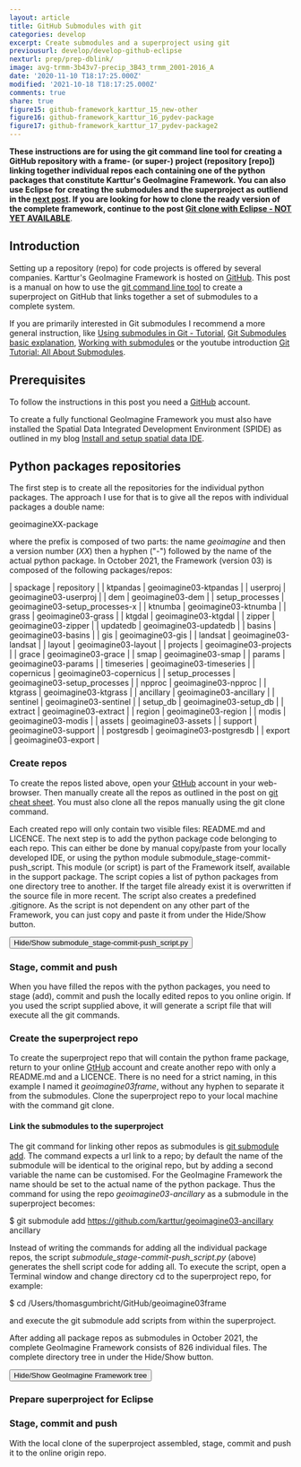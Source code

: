 ```yaml
---
layout: article
title: GitHub Submodules with git
categories: develop
excerpt: Create submodules and a superproject using git
previousurl: develop/develop-github-eclipse
nexturl: prep/prep-dblink/
image: avg-trmm-3b43v7-precip_3B43_trmm_2001-2016_A
date: '2020-11-10 T18:17:25.000Z'
modified: '2021-10-18 T18:17:25.000Z'
comments: true
share: true
figure15: github-framework_karttur_15_new-other
figure16: github-framework_karttur_16_pydev-package
figure17: github-framework_karttur_17_pydev-package2
---
```


**These instructions are for using the git command line tool for creating a GitHub repository with a frame- (or super-) project (repository [repo]) linking together individual repos each containing one of the python packages that constitute Karttur's GeoImagine Framework. You can also use <span class='app'>Eclipse</span> for creating the submodules and the superproject as outliend in the [next post](../develop-submodules-w-eclipse/). If you are looking for how to clone the ready version of the complete framework, continue to the post [Git clone with Eclipse - NOT YET AVAILABLE](../../prep/prepare-clone-eclipse/)**.

## Introduction

Setting up a repository (repo) for code projects is offered by several companies. Karttur's GeoImagine Framework is hosted on [GitHub](https://github.com). This post is a manual on how to use the [git command line tool](https://karttur.github.io/git-vcs/) to create a superproject on GitHub that links together a set of submodules to a complete system.

If you are primarily interested in Git submodules I recommend a more general instruction, like [Using submodules in Git - Tutorial](https://www.vogella.com/tutorials/GitSubmodules/article.html), [Git Submodules basic explanation](https://gist.github.com/gitaarik/8735255), [Working with submodules](https://github.blog/2016-02-01-working-with-submodules/) or the youtube introduction [Git Tutorial: All About Submodules](https://www.youtube.com/watch?v=8Z4Cmhji_FQ).

## Prerequisites

To follow the instructions in this post you need a [GitHub](https://github.com) account.

To create a fully functional GeoImagine Framework you must also have installed the Spatial Data Integrated Development Environment (SPIDE) as outlined in my blog [Install and setup spatial data IDE](https://karttur.github.io/setup-ide/).

## Python packages repositories

The first step is to create all the repositories for the individual python packages. The approach I use for that is to give all the repos with individual packages a double name:

geoimagineXX-package

where the prefix is composed of two parts: the name _geoimagine_ and then a version number (_XX_) then a hyphen ("-") followed by the name of the actual python package. In October 2021, the Framework (version 03) is composed of the following packages/repos:

| spackage | repository |
| ktpandas | geoimagine03-ktpandas |
| userproj | geoimagine03-userproj |
| dem | geoimagine03-dem |
| setup_processes | geoimagine03-setup_processes-x |
| ktnumba | geoimagine03-ktnumba |
| grass | geoimagine03-grass |
| ktgdal | geoimagine03-ktgdal |
| zipper | geoimagine03-zipper |
| updatedb | geoimagine03-updatedb |
| basins | geoimagine03-basins |
| gis | geoimagine03-gis |
| landsat | geoimagine03-landsat |
| layout | geoimagine03-layout |
| projects | geoimagine03-projects |
| grace | geoimagine03-grace |
| smap | geoimagine03-smap |
| params | geoimagine03-params |
| timeseries | geoimagine03-timeseries |
| copernicus | geoimagine03-copernicus |
| setup_processes | geoimagine03-setup_processes |
| npproc | geoimagine03-npproc |
| ktgrass | geoimagine03-ktgrass |
| ancillary | geoimagine03-ancillary |
| sentinel | geoimagine03-sentinel |
| setup_db | geoimagine03-setup_db |
| extract | geoimagine03-extract |
| region | geoimagine03-region |
| modis | geoimagine03-modis |
| assets | geoimagine03-assets |
| support | geoimagine03-support |
| postgresdb | geoimagine03-postgresdb |
| export | geoimagine03-export |

### Create repos

To create the repos listed above, open your [GtHub](https://github.com) account in your web-browser. Then manually create all the repos as outlined in the post on [git cheat sheet](https://karttur.github.io/git-vcs/git/blog-git-cheat-sheet/). You must also clone all the repos manually using the <span class='terminalapp'>git clone</span> command.

Each created repo will only contain two visible files: <span class='file'>README.md</span> and <span class='file'>LICENCE</span>. The next step is to add the python package code belonging to each repo. This can either be done by manual copy/paste from your locally developed IDE, or using the python module <span class='module'>submodule_stage-commit-push_script</span>. This module (or script) is part of the Framework itself, available in the <span class='package'>support</span> package. The script copies a list of python packages from one directory tree to another. If the target file already exist it is overwritten if the source file in more recent. The script also creates a predefined <span class='file'>.gitignore</span>. As the script is not dependent on any other part of the Framework, you can just copy and paste it from under the <span class='button'>Hide/Show</span> button.

<button id= "togglesrcipt" onclick="hiddencode('script')">Hide/Show submodule_stage-commit-push_script.py</button>

<div id="script" style="display:none">

{% capture text-capture %}
{% raw %}
```
'''
Created on 12 Feb 2021

@author: thomasgumbricht
'''

# Standard library imports

import os, shutil

import  time

import datetime

import csv

def CopyProject():
    ''' Copy project updates to local GitHub clone
    '''

    for item in submoduleL:

        submoduleGitHubDirName = '%s-%s' %(prefix,item)

        dstRootFP = os.path.join(gitHubFP,submoduleGitHubDirName)

        print ("copying updates for package", item)

        srcFP = os.path.join(srcProjectFP,item)

        for subdir, dirs, files in os.walk(srcFP, topdown=True):

            files = [f for f in files if not f.endswith('pyc')]

            for file in files:

                print ('file',file)

                srcFPN = os.path.join(subdir,file)

                if not os.path.isfile(srcFPN):

                    continue

                if file in ignoreL:

                    continue

                if file[0] == '.':

                    continue

                srcFPN = os.path.join(srcFP, subdir, file)

                print (srcFPN)

                print ('subdir',subdir)

                dstSubdir = os.path.split( subdir.replace(srcFP,'') )[1]

                print ('dstSubdir',dstSubdir)

                if len(dstSubdir) > 0:

                    dstFP =  os.path.join(dstRootFP,  dstSubdir)

                    if not os.path.isdir(dstFP):

                        print ('dstRootFP',dstRootFP)

                        print ('dstFP',dstFP)

                        os.makedirs(dstFP)

                else:

                    dstFP = dstRootFP

                dstFPN =  os.path.join(dstFP, file)

                print ('dstFPN',dstFPN)

                try:

                    srcTime = datetime.datetime.fromtimestamp( int(os.path.getmtime(srcFPN)) )

                    dstTime = datetime.datetime.fromtimestamp( int(os.path.getmtime(dstFPN)) )

                    if int( os.stat(srcFPN).st_mtime) <= int(os.stat(dstFPN).st_mtime):

                        continue

                except OSError:

                    pass

                    print ('error - target probably non-existing')

                print ('    copying', item, file, dstFPN)

                print ('')

                shutil.copy(srcFPN, dstFPN) #copying from source to destination

        # Create .gitignore if it does not exist, or overwrite is set to true       
        gitignoreFPN = os.path.join(dstRootFP,'.gitignore')

        if not os.path.isfile( gitignoreFPN ) or overwriteGitIgone:

            with open(gitignoreFPN, 'w', encoding='UTF8', newline='') as f:

                writer = csv.writer(f)

                # write multiple rows
                writer.writerows(gitignore)


def WriteScript():
    ''' Write script that loops over all the repos and stage, commit and push
    '''

    shF = open(scriptFPN, 'w')

    for item in submoduleL:

        submoduleGitHubDirName = '%s-%s' %(prefix,item)

        FP = os.path.join(gitHubFP,submoduleGitHubDirName)

        cdCmd = 'cd %s\n' %(FP)

        shF.write(cdCmd)

        shF.write('echo "${PWD}"\n')

        stageCmd = 'git add .\n'

        shF.write(stageCmd)

        commitCmd = 'git commit -m "%s"\n' %(commitMsg)

        shF.write(commitCmd)

        pushCmd = 'git push origin %s\n' %(branch)

        shF.write(pushCmd)

        shF.write('\n')

    shF.close()

    print ('Script file:', scriptFPN)

if __name__ == "__main__":

    copyProject = True

    overwriteGitIgone = True

    branch = 'main'

    commitMsg = 'updates oct 2021'

    ignoreL = ['__pycache__','.DS_Store','README.md']

    home = os.path.expanduser('~')

    scriptFPN = os.path.join(home, 'submodule_stage_commit_push.sh')

    srcProjectFP = '/Users/thomasgumbricht/eclipse-workspace/2020-03_geoimagine/karttur_v202003/geoimagine'

    gitHubFP = '/Users/thomasgumbricht/GitHub/'

    gitHubAccount = 'karttur'

    prefix = 'geoimagine03'

    gitignore = [['.DS_Store'],['__pycache__/']]

    submoduleL = ['ancillary','assets','basins','copernicus',
                  'dem','export','extract',
                  'gis','grace','grass','ktgdal',
                  'ktgrass','ktnumba',
                  'ktpandas','landsat','layout',
                  'modis','npproc',
                  'params','postgresdb','projects',
                  'region','sentinel',
                  'setup_db','setup_processes','smap','support',
                  'timeseries','updatedb','userproj',
                  'zipper']

    if copyProject:

        CopyProject()

    WriteScript()
```

{% endraw %}
{% endcapture %}
{% include widgets/toggle-code.html  toggle-text=text-capture  %}
</div>

### Stage, commit and push

When you have filled the repos with the python packages, you need to stage (add), commit and push the locally edited repos to you online origin. If you used the script supplied above, it will generate a script file that will execute all the <span class='terminalapp'>git</span> commands.

### Create the superproject repo

To create the superproject repo that will contain the python frame package, return to your online [GtHub](https://github.com) account and create another repo with only a <span class='file'>README.md</span> and a <span class='file'>LICENCE</span>. There is no need for a strict naming, in this example I named it _geoimagine03frame_, without any hyphen to separate it from the submodules. Clone the superproject repo to your local machine with the command <span class='terminalapp'>git clone</span>.

#### Link the submodules to the superproject

The <span class='terminalapp'>git</span> command for linking other repos as submodules is [<span class='terminalapp'>git submodule add</span>](https://git-scm.com/book/en/v2/Git-Tools-Submodules). The command expects a url link to a repo; by default the name of the submodule will be identical to the original repo, but by adding a second variable the name can be customised. For the GeoImagine Framework the name should be set to the actual name of the python package. Thus the command for using the repo _geoimagine03-ancillary_ as a submodule in the superproject becomes:

<span class='terminal'>$ git submodule add https://github.com/karttur/geoimagine03-ancillary ancillary</span>

Instead of writing the commands for adding all the individual package repos, the script _submodule_stage-commit-push_script.py_ (above) generates the shell script code for adding all. To execute the script, open a <span class='app'>Terminal</span> window and change directory <span class='terminal'>cd</span> to the superproject repo, for example:

<span class='terminal'>$ cd /Users/thomasgumbricht/GitHub/geoimagine03frame</span>

and execute the <span class='terminalapp'> git submodule add</span> scripts from within the superproject.

After adding all package repos as submodules in October 2021, the complete GeoImagine Framework consists of 826 individual files. The complete directory tree in under the <span class='button'>Hide/Show</span> button.

<button id= "togglesrcipt" onclick="hiddencode('script')">Hide/Show GeoImagine Framework tree</button>

<div id="script" style="display:none">

{% capture text-capture %}
{% raw %}
```
├── LICENSE
├── README.md
├── addsubmodules.sh
├── ancillary
│   ├── LICENSE
│   ├── README.md
│   ├── __init__.py
│   ├── ancillary.py
│   ├── ancillary_import.py
│   ├── bboxtiledrawdata.py
│   ├── download.py
│   ├── mosaic.py
│   ├── searchjson.py
│   ├── unziprawdata.py
│   └── version.py
├── assets
│   ├── LICENSE
│   ├── README.md
│   ├── __init__.py
│   ├── ease2gridproj.py
│   ├── ease2helper.py
│   ├── easegrid_templates.py
│   ├── gdal_reproject.py
│   ├── hdf_2_geotiff.py
│   ├── hdf_2_geotiffok.py
│   ├── httpsdataaccess.py
│   ├── pyproj_reproject.py
│   └── version.py
├── basins
│   ├── LICENSE
│   ├── README.md
│   ├── __init__.py
│   ├── basins.py
│   └── version.py
├── copernicus
│   ├── LICENSE
│   ├── README.md
│   ├── __init__.py
│   ├── copernicus.py
│   ├── era_climadata_cdsapi.py
│   └── version.py
├── dem
│   ├── LICENSE
│   ├── README.md
│   ├── __init__.py
│   ├── dem.py
│   └── version.py
├── export
│   ├── LICENSE
│   ├── README.md
│   ├── __init__.py
│   ├── export.py
│   └── version.py
├── extract
│   ├── LICENSE
│   ├── README.md
│   ├── __init__.py
│   ├── extract.py
│   └── version.py
├── gis
│   ├── LICENSE
│   ├── README.md
│   ├── __init__.py
│   ├── kt_gis.py
│   └── version.py
├── grace
│   ├── LICENSE
│   ├── README.md
│   ├── __init__.py
│   ├── grace.py
│   └── version.py
├── grass
│   ├── LICENSE
│   ├── README.md
│   ├── __init__.py
│   ├── exceptions
│   │   └── __init__.py
│   ├── gis
│   │   ├── __init__.py
│   │   └── region.py
│   ├── grid
│   │   ├── __init__.py
│   │   ├── grid.py
│   │   ├── patch.py
│   │   └── split.py
│   ├── gunittest
│   │   ├── __init__.py
│   │   ├── case.py
│   │   ├── checkers.py
│   │   ├── gmodules.py
│   │   ├── gutils.py
│   │   ├── invoker.py
│   │   ├── loader.py
│   │   ├── main.py
│   │   ├── reporters.py
│   │   ├── runner.py
│   │   └── utils.py
│   ├── imaging
│   │   ├── __init__.py
│   │   ├── images2avi.py
│   │   ├── images2gif.py
│   │   ├── images2ims.py
│   │   ├── images2swf.py
│   │   └── operations.py
│   ├── interface
│   │   ├── __init__.py
│   │   ├── docstring.py
│   │   ├── env.py
│   │   ├── flag.py
│   │   ├── module.py
│   │   ├── parameter.py
│   │   ├── read.py
│   │   └── typedict.py
│   ├── lib
│   │   ├── __init__.py
│   │   ├── arraystats.py
│   │   ├── cluster.py
│   │   ├── ctypes_loader.py
│   │   ├── ctypes_preamble.py
│   │   ├── date.py
│   │   ├── dbmi.py
│   │   ├── display.py
│   │   ├── gis.py
│   │   ├── gmath.py
│   │   ├── imagery.py
│   │   ├── nviz.py
│   │   ├── ogsf.py
│   │   ├── proj.py
│   │   ├── raster.py
│   │   ├── raster3d.py
│   │   ├── rowio.py
│   │   ├── rtree.py
│   │   ├── segment.py
│   │   ├── stats.py
│   │   ├── temporal.py
│   │   ├── vector.py
│   │   └── vedit.py
│   ├── messages
│   │   └── __init__.py
│   ├── modules
│   │   ├── __init__.py
│   │   └── shortcuts.py
│   ├── pydispatch
│   │   ├── __init__.py
│   │   ├── dispatcher.py
│   │   ├── errors.py
│   │   ├── robust.py
│   │   ├── robustapply.py
│   │   ├── saferef.py
│   │   └── signal.py
│   ├── pygrass
│   │   ├── __init__.py
│   │   ├── errors.py
│   │   ├── orderdict.py
│   │   └── utils.py
│   ├── raster
│   │   ├── __init__.py
│   │   ├── abstract.py
│   │   ├── buffer.py
│   │   ├── category.py
│   │   ├── history.py
│   │   ├── raster_type.py
│   │   ├── rowio.py
│   │   └── segment.py
│   ├── rpc
│   │   ├── __init__.py
│   │   └── base.py
│   ├── script
│   │   ├── __init__.py
│   │   ├── array.py
│   │   ├── core.py
│   │   ├── db.py
│   │   ├── raster.py
│   │   ├── raster3d.py
│   │   ├── setup.py
│   │   ├── task.py
│   │   ├── utils.py
│   │   └── vector.py
│   ├── shell
│   │   ├── __init__.py
│   │   ├── conversion.py
│   │   └── show.py
│   ├── temporal
│   │   ├── __init__.py
│   │   ├── abstract_dataset.py
│   │   ├── abstract_map_dataset.py
│   │   ├── abstract_space_time_dataset.py
│   │   ├── aggregation.py
│   │   ├── base.py
│   │   ├── c_libraries_interface.py
│   │   ├── core.py
│   │   ├── datetime_math.py
│   │   ├── extract.py
│   │   ├── factory.py
│   │   ├── gui_support.py
│   │   ├── list_stds.py
│   │   ├── mapcalc.py
│   │   ├── metadata.py
│   │   ├── open_stds.py
│   │   ├── register.py
│   │   ├── sampling.py
│   │   ├── space_time_datasets.py
│   │   ├── spatial_extent.py
│   │   ├── spatial_topology_dataset_connector.py
│   │   ├── spatio_temporal_relationships.py
│   │   ├── stds_export.py
│   │   ├── stds_import.py
│   │   ├── temporal_algebra.py
│   │   ├── temporal_extent.py
│   │   ├── temporal_granularity.py
│   │   ├── temporal_operator.py
│   │   ├── temporal_raster3d_algebra.py
│   │   ├── temporal_raster_algebra.py
│   │   ├── temporal_raster_base_algebra.py
│   │   ├── temporal_topology_dataset_connector.py
│   │   ├── temporal_vector_algebra.py
│   │   ├── unit_tests.py
│   │   └── univar_statistics.py
│   ├── tests
│   │   ├── __init__.py
│   │   ├── benchmark.py
│   │   └── set_mapset.py
│   └── vector
│       ├── __init__.py
│       ├── abstract.py
│       ├── basic.py
│       ├── find.py
│       ├── geometry.py
│       ├── sql.py
│       ├── table.py
│       └── vector_type.py
├── ktgdal
│   ├── LICENSE
│   ├── README.md
│   ├── __init__.py
│   ├── ktgdal.py
│   ├── ogr2ogr.py
│   └── version.py
├── ktgrass
│   ├── LICENSE
│   ├── README.md
│   ├── __init__.py
│   ├── grass.py
│   ├── grass01.py
│   ├── grass02.py
│   ├── grassdem\ (original).py
│   ├── grassdem.py
│   └── version.py
├── ktnumba
│   ├── LICENSE
│   ├── README.md
│   ├── __init__.py
│   ├── tsnumba.py
│   └── version.py
├── ktpandas
│   ├── LICENSE
│   ├── README.md
│   ├── __init__.py
│   ├── kt_pandas.py
│   └── version.py
├── landsat
│   ├── LICENSE
│   ├── README.md
│   ├── __init__.py
│   ├── landsat.py
│   └── version.py
├── layout
│   ├── LICENSE
│   ├── README.md
│   ├── __init__.py
│   ├── layout.py
│   ├── mj_legends.py
│   └── version.py
├── modis
│   ├── LICENSE
│   ├── README.md
│   ├── __init__.py
│   ├── modis.py
│   ├── modispolar.py
│   └── version.py
├── npproc
│   ├── LICENSE
│   ├── README.md
│   ├── __init__.py
│   ├── dem.py
│   ├── npproc.py
│   └── version.py
├── params
│   ├── LICENSE
│   ├── README.md
│   ├── __init__.py
│   ├── layers.py
│   ├── paramsjson.py
│   ├── timestep.py
│   └── version.py
├── postgresdb
│   ├── LICENSE
│   ├── README.md
│   ├── __init__.py
│   ├── ancillary.py
│   ├── compositions.py
│   ├── easegrid.py
│   ├── export.py
│   ├── fileformats.py
│   ├── gdalcomp.py
│   ├── hdfstuff.py
│   ├── landsat.py
│   ├── layout.py
│   ├── modis.py
│   ├── modispolar.py
│   ├── processes.py
│   ├── region.py
│   ├── selectuser.py
│   ├── sentinel.py
│   ├── session.py
│   ├── smap.py
│   ├── soilmoisture.py
│   ├── sqldump.py
│   ├── userproj.py
│   └── version.py
├── projects
│   ├── AW3D30
│   │   └── aw3d30_20210321.txt
│   ├── CopDEM_mosaic_arctic-hydro-regions.txt
│   ├── CopernicusDEM
│   │   ├── CopDEM_mosaic_arctic-hydro-regions.txt
│   │   └── CopernicusDEM_20210323.txt
│   ├── LICENSE
│   ├── README.md
│   ├── SwedenWetlands
│   │   └── Sweden_wetlands_20210318.txt
│   ├── TDM90
│   │   └── W-180_E180_S45_N90.txt
│   ├── TanDEMX
│   │   └── TanDEMX_20210318.txt
│   ├── __init__.py
│   ├── adduserprojs
│   │   └── users_20210303.txt
│   ├── arcticDEM
│   │   ├── ArcticDEM_20210309.txt
│   │   └── ArcticDEM_process.txt
│   ├── arcticwetland
│   │   ├── ArcticWetlands.txt
│   │   └── arctic_wetlands_20210304.txt
│   ├── grace
│   │   ├── grace_20190216.txt
│   │   └── grace_20210212.txt
│   ├── importAncillary
│   │   └── Import_ancillary_20210317.txt
│   ├── importGMTED
│   │   └── Import_gmted_20210317.txt
│   ├── json
│   │   ├── 0001_CreatesScaling_DEM_v090.json
│   │   ├── 0002_AddRasterPalette_DEM_v090.json
│   │   ├── 0003_createlegends_DEM_v090.json
│   │   ├── 0005_exportlegend_DEM_v090.json
│   │   ├── 0100-SearchCopernicusProducts_CopDEM-90m.json
│   │   ├── 0100_SearchCopernicusProducts_CopDEM-90m.json
│   │   ├── 0100_search-download-tandemx90.json
│   │   ├── 0110-tandemX_unzip-tandemx90.json
│   │   ├── 0110_DownloadCopernicus_CopDEM-90m.json
│   │   ├── 0115-ancillary-download-GMTED2010.json
│   │   ├── 0115-ancillary-download-panarcticDEM.json
│   │   ├── 0115-download-Metria-VMI.json
│   │   ├── 0115-download-Metria-markdata.json
│   │   ├── 0115-download-SMHI-SVAR.json
│   │   ├── 0118-AW3D30-mosaic-raw.json
│   │   ├── 0118-ancillary-mosaic-panarcticDEM.json
│   │   ├── 0118-tandemx-mosaic-rawjson.json
│   │   ├── 0120_UnZipRawData_CopDEM-90m.json.json
│   │   ├── 0122_BBoxTiledRawData_CopDEM-90m.json
│   │   ├── 0125_MosaicAncillary_CopDEM-30m.json
│   │   ├── 0125_MosaicAncillary_CopDEM-90m.json
│   │   ├── 0160-ancillary-import-TanDEMX90.json
│   │   ├── 0160-ancillary-import-arcticDEM.json
│   │   ├── 0160-ancillary-import-panarcticDEM.json
│   │   ├── 0160-import-AW3D30.json
│   │   ├── 0160-organize-SMHI-SVAR.json
│   │   ├── 0160_OrganizeAncillary_CopDEM-30m.json
│   │   ├── 0160_OrganizeAncillary_CopDEM-90m.json
│   │   ├── 0180_TileAncillaryRegion_CopDem-30m.json
│   │   ├── 0180_TileAncillaryRegion_CopDem-90m.json
│   │   ├── 0190-reproject-SMHI-SVAR.json
│   │   ├── 0190_MosaicAdjacentTiles_CopDEM-30m.json
│   │   ├── 0190_MosaicAdjacentTiles_CopDEM-90m.json
│   │   ├── 0191_MosaicAdjacentTiles_CopDEM-90m.json
│   │   ├── 0192_MosaicAdjacentTiles_CopDEM-90m.json
│   │   ├── 0200_tile_AW3D30_nortlandease2n.json
│   │   ├── 0200_tile_ArcticDEM2ease2n.json
│   │   ├── 0200_tile_GMTED20102ease2n.json
│   │   ├── 0200_tile_PanArcticDEM2ease2n.json
│   │   ├── 0200_tile_tandemX902ease2n.json
│   │   ├── 0210_GrassOnetoManyTiles-correct-shoreline-shoreline-only_CopDEM-90m.json
│   │   ├── 0210_GrassOnetoManyTiles-correct-shoreline_CopDEM-90m.json
│   │   ├── 0210_mosaic_ArcticDEMease2n.json
│   │   ├── 0210_mosaic_canadahydro-PanArcticDEMease2n.json
│   │   ├── 0210_mosaic_greenlandhydro-PanArcticDEMease2n.json
│   │   ├── 0210_mosaic_nordichydro-GMTED2010ease2n.json
│   │   ├── 0210_mosaic_nordichydro-PanArcticDEMease2n.json
│   │   ├── 0210_mosaic_nordichydro-tandemx90.json
│   │   ├── 0225_MosaicTiles-copDEM.json
│   │   ├── 0230_GrassDemFillDirTiles_CopDEM_90m.json
│   │   ├── 0240_GrassDemHydroDemTiles_CopDEM-90m.json
│   │   ├── 0301_GdalDemTiles_CopDEM-90m.json
│   │   ├── 0303_NumpyDemTiles_CopDEM-90m.json
│   │   ├── 0303b_NumpyDemTiles_CopDEM-90m.json
│   │   ├── 0305_GrassOnetoManyTiles-DEM-derivates-3+9cell_CopDEM-90m.json
│   │   ├── 0310NEW_CopDEM_grassdem_ease2n.json
│   │   ├── 0310_CopDEM_grassdem-1-1_ease2n.json
│   │   ├── 0310_CopDEM_grassdem_ease2n-OLD.json
│   │   ├── 0310_CopDEM_grassdem_ease2n.json
│   │   ├── 0310_CopernicusDEM_gdaldem_ease2n.json
│   │   ├── 0311_GrassOnetoManyTiles_hillslope-derivates_copDEM-90m.json
│   │   ├── 0312_COPDEM_numpydemtpi_ease2n.json
│   │   ├── 0312b_COPDEM_numpydemtpi_ease2n.json
│   │   ├── 0313_CopDEM_mosaic-alaskahydro_ease2n.json
│   │   ├── 0313_CopDEM_mosaic-arcticoceanhydro_ease2n.json
│   │   ├── 0313_CopDEM_mosaic-cahydro_ease2n.json
│   │   ├── 0313_CopDEM_mosaic-dvinahydro_ease2n.json
│   │   ├── 0313_CopDEM_mosaic-greenlandhydro_ease2n.json
│   │   ├── 0313_CopDEM_mosaic-kolymahydro_ease2n.json
│   │   ├── 0313_CopDEM_mosaic-lenahydro_ease2n.json
│   │   ├── 0313_CopDEM_mosaic-nordichydro-terrain_ease2n.json
│   │   ├── 0313_CopDEM_mosaic-nordichydro_ease2n.json
│   │   ├── 0313_CopDEM_mosaic-obhydro_ease2n.json
│   │   ├── 0313_CopDEM_mosaic-yieniseyhydro_ease2n.json
│   │   ├── 0313_CopDEM_mosaic1km_ease2n.json
│   │   ├── 0313_CopDEM_translate1km_ease2n.json
│   │   ├── 0315_CopDEM_Basin-outlets-tiles-r-out-gdal_ease2n.json
│   │   ├── 0321_GrassOnetoManyTilesCopDEM-basin-extract-stage2_copDEM.json
│   │   ├── 0321b_GrassOnetoManyTilesCopDEM-basin-extract-stage2_copDEM.json
│   │   ├── 0325_BasinOutletTiles_CopDEM-90m.json
│   │   ├── 0905A_ExportTilesToByte_CopDEM-elevation_v090.json
│   │   ├── 0905_DEM-TRI_ExportTilesToByte_v090.json
│   │   ├── 0905_DEM-landforms_ExportTilesToByte_v090.json
│   │   ├── 0905_DEM-slope_ExportTilesToByte_v090.json
│   │   ├── 0905_DEM_ExportTilesToByte_v090.json
│   │   ├── 0905_terrain_ExportTilesToByte_v090.json
│   │   ├── 0906A_ExportShadedTilesToByte_CopDEM-elevation_v090.json
│   │   ├── 0906_DEM-curvature_ExportShadeTilesToByte_v090.json
│   │   ├── 0906_DEM-elevation_ExportShadeTilesToByte_v090.json
│   │   ├── 0906_DEM_ExportShadeTilesToByte_v090.json
│   │   ├── 0950_duplicate_CopDEM_v090.json
│   │   ├── 0950_duplicate_CopDEM_v090_temp.json
│   │   ├── 0960_ZipArchive_DEM_v090.json
│   │   ├── 0960b_ZipArchive_DEM_v090.json
│   │   ├── GRACE-0001_createscaling.json
│   │   ├── GRACE-0002_createpalettes.json
│   │   ├── GRACE-0003_createlegends.json
│   │   ├── GRACE-0005_exportlegend.json
│   │   ├── GRACE-0100_search-podaac_v090.json
│   │   ├── GRACE-0115_curl-podaac_v090.json
│   │   ├── GRACE-0121_organize.json
│   │   ├── GRACE-0124_mendts.json
│   │   ├── GRACE-0129_monthdaytomonth.json
│   │   ├── GRACE-0145_average.json
│   │   ├── GRACE-0190_updatedb.json
│   │   ├── GRACE-0231_extract-season.json
│   │   ├── GRACE-0290_resample-2-annual.json
│   │   ├── GRACE-0310_trend_A_2003-2016.json
│   │   ├── GRACE-0320_changes_A_2003-2016.json
│   │   ├── GRACE-0910_ExporttoByte_timespanA_2003-2016.json
│   │   ├── GRACE-0925_graticule_ExporttoSVG.json
│   │   ├── MODIS-0100_search-datapool_MCD43A4.json
│   │   ├── MODIS-0100_search-datapool_MOD09A1.json
│   │   ├── MODIS-0110_search-todb_MCD43A4.json
│   │   ├── MODIS-0110_search-todb_MOD09A1.json
│   │   ├── MODIS-0120_download_region.json
│   │   ├── MODIS-0120_download_singletile.json
│   │   ├── MODIS-NSIDC-0100_search_MOD29E1D_20000224-20210223_v090.json
│   │   ├── MODIS-NSIDC-0100_search_MOD29P1D_20000224-20210224_v090.json
│   │   ├── MODIS-NSIDC-0110_search-todb_MOD29E1D_20000224-20210223_v090.json
│   │   ├── MODIS-NSIDC-0120_download_MOD29E1D_20000224-20210223_v090.json
│   │   ├── MODIS-NSIDC-0150_extract_MOD29E1D_20000224-20210223_v090.json
│   │   ├── SMAP-0001_CreatesScaling_v090.json
│   │   ├── SMAP-0002_CreatePalettes_v090.json
│   │   ├── SMAP-0003_CreateLegends_v090.json
│   │   ├── SMAP-0004_CreateMovieClock_v090.json
│   │   ├── SMAP-0040_udatedb_D_20150331-present_v090.json
│   │   ├── SMAP-0100_search-daac-SPL3FTA_20150413-20150707_v090.json
│   │   ├── SMAP-0100_search-daac-SPL3FTP-E_2015-present_v090.json
│   │   ├── SMAP-0100_search-daac-SPL3FTP_2015-present_v090.json
│   │   ├── SMAP-0100_search-daac-SPL3SMP-E_2015-present_v090.json
│   │   ├── SMAP-0100_search-daac-SPL3SMP_2015-present_v090.json
│   │   ├── SMAP-0100_search-daac_SPL3SMAP_20150413-20150707_v090.json
│   │   ├── SMAP-0100_search-daac_SPL3SMA_20150413-20150707_v090.json
│   │   ├── SMAP-0110_search-todb_SPL3FTA_20150413-20150707_v090.json
│   │   ├── SMAP-0110_search-todb_SPL3FTP-E_2015-present_v090.json
│   │   ├── SMAP-0110_search-todb_SPL3FTP_2015-present_v090.json
│   │   ├── SMAP-0110_search-todb_SPL3SMAP_20150413-20150707_v090.json
│   │   ├── SMAP-0110_search-todb_SPL3SMA_20150413-20150707_v090.json
│   │   ├── SMAP-0110_search-todb_SPL3SMP-E_2015-present_v090.json
│   │   ├── SMAP-0110_search-todb_SPL3SMP_2015-present_v090.json
│   │   ├── SMAP-0115_check_v090.json
│   │   ├── SMAP-0120_download_SPL3FTA_20150413-20150707_v090.json
│   │   ├── SMAP-0120_download_SPL3FTP-E_2015-present_v090.json
│   │   ├── SMAP-0120_download_SPL3FTP_2015-present_v090.json
│   │   ├── SMAP-0120_download_SPL3SMAP_20150413-20150707_v090.json
│   │   ├── SMAP-0120_download_SPL3SMA_20150413-20150707_v090.json
│   │   ├── SMAP-0120_download_SPL3SMP-E_2015-present_v090.json
│   │   ├── SMAP-0120_download_SPL3SMP_2015-present_v090.json
│   │   ├── SMAP-0150_extract_SPL3FTP-E_2015-present_v090.json
│   │   ├── SMAP-0150_extract_SPL3FTP_2015-present_v090.json
│   │   ├── SMAP-0150_extract_SPL3SMAP_20150413-20150707_v090.json
│   │   ├── SMAP-0150_extract_SPL3SMA_20150413-20150707_v090.json
│   │   ├── SMAP-0150_extract_SPL3SMP-E_2015-present_v090.json
│   │   ├── SMAP-0150_extract_SPL3SMP_2015-present_v090.json
│   │   ├── SMAP-0240_overlaydaily_20150331-20181231.json
│   │   ├── SMAP-0240_overlaydaily_20190101-present.json
│   │   ├── SMAP-0310_tsresample-16D_2015.json
│   │   ├── SMAP-0310_tsresample-16D_2016.json
│   │   ├── SMAP-0320_extract-season_16D.json
│   │   ├── SMAP-0330_interpolseasn_16D_2015-2019.json
│   │   ├── SMAP-0900_ExporttoByte_16D.json
│   │   ├── SMAP-0905_ExporttoByte_16D-seasons.json
│   │   ├── SMAP-0925_graticule_ExporttoSVG.json
│   │   ├── SMAP-0950_movieframes_16D-seasons.json
│   │   ├── SMAP-0950_movieframes_16D.json
│   │   ├── USGS-0100_search-ASTERDEM.json
│   │   ├── USGS-0120_download-ASTERDEM.json
│   │   ├── add_user_projects-national.json
│   │   ├── add_user_projects-regions_arctic-hydro.json
│   │   ├── add_user_projects-regions_arctic.json
│   │   ├── ancillary-import-GMTED2010.json
│   │   ├── ancillary-import-NaturalEarth.json
│   │   ├── climateIndex-0100_import-NOAA.json
│   │   ├── climateIndex-0100_import-NOAA.xml
│   │   ├── climateIndex-0100_import-co2records.json
│   │   ├── climateIndex-0100_import-co2records.xml
│   │   ├── climateIndexes-0800_plot.xml
│   │   ├── em.json
│   │   ├── regions-link-ease2ntiles_v090.json
│   │   ├── regions-modtiles_v090.json
│   │   └── smap-0040_udatedb_16D_20150423-present_v090.json
│   ├── modis
│   │   └── modis_20210302.txt
│   ├── modis-nsidc
│   │   └── modis-nsidc_20210218.txt
│   ├── process_project.py
│   ├── projAW3D30.py
│   ├── projAncillary.py
│   ├── projArcticDEM.py
│   ├── projArcticWetlands.py
│   ├── projClimateIndexes.py
│   ├── projCopDEMbasins.py
│   ├── projCopernicus.py
│   ├── projGRACE.py
│   ├── projMODIS.py
│   ├── projMODISPolar.py
│   ├── projRegions.py
│   ├── projSMAP.py
│   ├── projSwedenWetlands.py
│   ├── projTRMM.py
│   ├── projTanDEMX.py
│   ├── projUSGS.py
│   ├── projUsers.py
│   ├── regions
│   │   └── regions_link_20210304.txt
│   ├── smap
│   │   ├── smap-waterbodies-adjust_20190416.txt
│   │   ├── smap_20190416.txt
│   │   └── smap_20210201.txt
│   ├── usgsdata
│   │   └── usgs-data_20210321.txt
│   ├── version.py
│   └── xml
│       ├── ArcticDEM_Aspect.json
│       ├── ArcticDEM_Aspect.xml
│       ├── ArcticDEM_HillShade.json
│       ├── ArcticDEM_HillShade.xml
│       ├── ArcticDEM_Slope.json
│       ├── ArcticDEM_Slope.xml
│       ├── ArcticDEM_TPI.json
│       ├── ArcticDEM_TPI.xml
│       ├── ArcticDEM_TRI.json
│       ├── ArcticDEM_TRI.xml
│       ├── ArcticDEM_landformTPI.json
│       ├── ArcticDEM_landformTPI.xml
│       ├── ArcticDEM_roughness.json
│       ├── ArcticDEM_roughness.xml
│       ├── ArcticWetlands_MODIS-0320_TWI-extract-season_16D.xml
│       ├── ArcticWetlands_MODIS-0461_orthotrans.xml
│       ├── ArcticWetlands_MODIS-0471_fgbg-TWI.xml
│       ├── ArcticWetlands_MODIS-0472_TWI-percent.xml
│       ├── ExporttoByte_landform_v090.json
│       ├── ExporttoByte_landform_v80.xml
│       ├── MODIS-0100_downloaddatapool.xml
│       ├── MODIS-0100_search-datapool.xml
│       ├── MODIS-0110_search-todb.xml
│       ├── MODIS-0120_download_singletile.xml
│       ├── MODIS-0129_checksingletile.xml
│       ├── MODIS-0130_explodetiles.xml
│       ├── MODIS-0130_explodetiles_h18v02.xml
│       ├── MODIS-0130_explodsingletile.xml
│       ├── MODIS-0320_TWI-extract-season_16D.xml
│       ├── MODIS-0330_interpolseasn-16D.xml
│       ├── MODIS-0461_orthotrans_singletile.xml
│       ├── MODIS-0471_fgbg-TWI_singletile.xml
│       ├── MODIS-0472_TWI-percent_singletile.xml
│       ├── MODIS-0900_ExporttoByte_16D.xml
│       ├── MODIS-0900_ExporttoByte_A.xml
│       ├── SMAP-0005_add-movieclock.xml
│       ├── SMAP-0010_insert-template-product.xml
│       ├── SMAP-0150_extract_20181010-present.xml
│       ├── SMAP-0190_udatedb_16D_20150423-present.xml
│       ├── SMAP-0240_overlayWaterBody_20150331-20181231_16D.xml
│       ├── SMAP-0310_tsresample-16D_2015.xml
│       ├── SMAP-0310_tsresample-16D_2016.xml
│       ├── SMAP-0310_tsresample-16D_2017.json
│       ├── SMAP-0310_tsresample-16D_2017.xml
│       ├── SMAP-0310_tsresample-16D_2018.json
│       ├── SMAP-0310_tsresample-16D_2018.xml
│       ├── SMAP-0310_tsresample-16D_2019.xml
│       ├── SMAP-0310_tsresample-M_2015.xml
│       ├── SMAP-0310_tsresample-M_201512.xml
│       ├── SMAP-0310_tsresample-M_2016.xml
│       ├── SMAP-0310_tsresample-M_2017.xml
│       ├── SMAP-0310_tsresample-M_2018.xml
│       ├── SMAP-0310_tsresample-M_2019.xml
│       ├── SMAP-0320_extract-season_M.xml
│       ├── SMAP-0320_extract-season_soil-moisture-fill-wboadj_16D.xml
│       ├── SMAP-0320_extract-season_soil-moisture-wboadj_16D.xml
│       ├── SMAP-0330_interpolseasn-fill-M_2015-2019.xml
│       ├── SMAP-0330_interpolseasn-fill_soilmoisture-wboadj_16D_2015-2019.xml
│       ├── SMAP-0330_interpolseasn-season_soil-moisture-wboadj_16D_2015-2019.xml
│       ├── SMAP-0960_movieclock_16D-seasons.xml
│       ├── SMAP-0960_movieclock_16D.xml
│       ├── Text-4.txt
│       ├── add_user_project-region_africa-sub-sahara.json
│       ├── add_user_project-region_africa-sub-sahara.xml
│       ├── add_user_projects-regions_arctic.json
│       ├── add_user_projects-regions_arctic.xml
│       ├── add_user_projects-regions_lesotho.xml
│       ├── ancillary-import-NaturalEarth.xml
│       ├── ancillary-import-arcticDEM.xml
│       ├── ancillary-import-gghydro.xml
│       ├── createscaling_Landform_v090.json
│       ├── createscaling_Landform_v80.xml
│       ├── extract_season_GRACE_v80.xml
│       ├── landformpalettes_v090.json
│       ├── landformpalettes_v80.xml
│       ├── manage_project_v80.xml
│       ├── regions-modtiles_v090.json
│       ├── regions-modtiles_v80\ 2.xml
│       ├── regions-modtiles_v80.xml
│       ├── smap-search_daac.xml
│       ├── smap_ExporttoByte_Daily_v80.xml
│       └── tile_ArcticDEM2modis.xml
├── region
│   ├── LICENSE
│   ├── README.md
│   ├── __init__.py
│   ├── region.py
│   └── version.py
├── sentinel
│   ├── LICENSE
│   ├── README.md
│   ├── __init__.py
│   ├── gml_transform.py
│   ├── sentinel.py
│   └── version.py
├── setup_db
│   ├── LICENSE
│   ├── README.md
│   ├── __init__.py
│   ├── doc
│   │   ├── db_karttur_dbusers_20210102.txt
│   │   └── db_karttur_setup_20201231.txt
│   ├── jsonsql
│   │   ├── EASE2N_template_v090_sql.json
│   │   ├── EASE2N_v090_sql.json
│   │   ├── EASE2S_template_v090_sql.json
│   │   ├── EASE2S_v090_sql.json
│   │   ├── MODISpolar_template_v090_sql.json
│   │   ├── MODISpolar_v090_sql.json
│   │   ├── SMAP_template-NEW_v090_sql.json
│   │   ├── SMAP_template-OLD_v090_sql.json
│   │   ├── SMAP_v090_sql.json
│   │   ├── all_system_regions_v090_sql.json
│   │   ├── ancillary_v090_sql.json
│   │   ├── climateindexes_v090_sql.json
│   │   ├── compositions_ancillary_v090_sql.json
│   │   ├── compositions_ease2_v090_sql.json
│   │   ├── compositions_export_v090_sql.json
│   │   ├── compositions_landsat_v090_sql.json
│   │   ├── compositions_modis_v090_sql.json
│   │   ├── compositions_modispolar_v090_sql.json
│   │   ├── compositions_regions_v090_sql.json
│   │   ├── compositions_sentinel_v090_sql.json
│   │   ├── compositions_smap_v090_sql.json
│   │   ├── compositions_specimen_v090_sql.json
│   │   ├── compositions_system_v090_sql.json
│   │   ├── ease_tile_regions_v090_sql.json
│   │   ├── ease_tilecoords_v090_sql.json
│   │   ├── endmember_v090_sql.json
│   │   ├── general_GDAL_v090_sql.json
│   │   ├── general_grant-karttur_v80_sql.json
│   │   ├── general_grant_v090_sql.json
│   │   ├── general_processes_v090_sql.json
│   │   ├── general_processeschain_v090_sql.json
│   │   ├── general_records_v090_sql.json
│   │   ├── general_schema_v090_sql.json
│   │   ├── landsat_scenecoords_v090_sql.json
│   │   ├── landsat_scenes_bands_v090_sql.json
│   │   ├── landsat_templates_v090_sql.json
│   │   ├── landsat_tilecoords_v090_sql.json
│   │   ├── landsat_usgs_meta_v090_sql.json
│   │   ├── layout_v090_sql.json
│   │   ├── modis_daacdata_v090_sql.json
│   │   ├── modis_template_v090_sql.json
│   │   ├── modis_tile_regions_v090_sql.json
│   │   ├── modis_tilecoords_v090_sql.json
│   │   ├── modis_tiles_v090_sql.json
│   │   ├── process_default-comp-naming_v090_sql.json
│   │   ├── regions_v090_sql.json
│   │   ├── sentinel_scenes_bands_v090_sql.json
│   │   ├── sentinel_template_v090_sql.json
│   │   ├── sentinel_tilecoords_v090_sql.json
│   │   ├── soilmoisture_v090_sql.json
│   │   ├── specimen_satdata_v090_sql.json
│   │   ├── specimen_satdata_v80_sql.json
│   │   ├── specimen_v090_sql.json
│   │   ├── system_v090_sql.json
│   │   ├── topo_v090_sql.json
│   │   ├── user_projects_v090_sql.json
│   │   ├── user_super_v090_sql.json
│   │   └── users_v090_sql.json
│   ├── paramjson_mini.py
│   ├── setup_db_class.py
│   ├── setup_db_main.py
│   └── version.py
├── setup_processes
│   ├── LICENSE
│   ├── README.md
│   ├── __init__.py
│   ├── dbdoc
│   │   └── process_karttur_setup_20210104.txt
│   ├── json
│   │   ├── BasinProcess_v090.json
│   │   ├── CopernicusProcess_root+search+download_v090.json
│   │   ├── DEMGDALproc_v090.json
│   │   ├── DEMgrassProc_v090.json
│   │   ├── DEMnumpyProc_v090.json
│   │   ├── ExportCopy_v090.json
│   │   ├── ExportToByte_v090.json
│   │   ├── ExportZip_v090.json
│   │   ├── Extract_v090.json
│   │   ├── add_Africa-Sub_Sahara_default-region_v090.json
│   │   ├── add_arbitrary_default_regions_v090.json
│   │   ├── add_arctic_default_regions_v090.json
│   │   ├── add_arctic_ease2n_regions_v090.json
│   │   ├── add_arctic_hydro_regions_v090.json
│   │   ├── add_default_regions_from-vector_v090.json
│   │   ├── add_ease2n_hydro_regions_v090.json
│   │   ├── add_region_categories_v090.json
│   │   ├── ancillary-import-USGS-WRS_v090.json
│   │   ├── ancillary-import-kartturROI_2014_v090.json
│   │   ├── ancillary-import-mgrs_v090.json
│   │   ├── ancillary-import-modistileslonlat_v090.json
│   │   ├── ancillary-import-sentinel_tiles_v090.json
│   │   ├── ancillary_csv_v80.json
│   │   ├── ancillary_download_v090.json
│   │   ├── ancillary_mosaic_v090.json
│   │   ├── ancillary_root+organize_v090.json
│   │   ├── ancillary_tandemX-download_v090.json
│   │   ├── ancillaryprocess_v090.json
│   │   ├── graceProcess_v090.json
│   │   ├── grassProcess_v090.json
│   │   ├── landsatprocess_v090.json
│   │   ├── landsatprocess_v80.json
│   │   ├── layoutprocess_v090.json
│   │   ├── manage_project_v090.json
│   │   ├── manageuser_v090.json
│   │   ├── modis-DataPool-search_todb.json
│   │   ├── modis-search_data-pool.json
│   │   ├── modisProcess_checkups_v090.json
│   │   ├── modisProcess_root+search+download_v090.json
│   │   ├── modisProcess_root_v090.json
│   │   ├── modisProcess_v090.json
│   │   ├── modis_Polar_Process_v090.json
│   │   ├── modis_SINrid-NSIDC_Process_v090.json
│   │   ├── mosaic_process_v090.json
│   │   ├── overlay_average_v090.json
│   │   ├── overlay_root_v090.json
│   │   ├── periodicity_v090.json
│   │   ├── regions-DefaultRegionFromCoords_v80.json
│   │   ├── regions-root+categories_v090.json
│   │   ├── regions_DefaultRegionFromVector_v090.json
│   │   ├── regions_Tract+Site_FromVector_v090.json
│   │   ├── regions_links_v090.json
│   │   ├── regions_tractextent_v80.json
│   │   ├── regions_v090.json
│   │   ├── reproject_systemregion_process_v090.json
│   │   ├── sentinelProcess_v090.json
│   │   ├── smapProcess_v090.json
│   │   ├── tiling_process_v090.json
│   │   ├── timeseriesgraph_acfboxwhisker_v090.json
│   │   ├── timeseriesgraph_setup_v090.json
│   │   ├── timeseriesprocesses_assimilate_v090.json
│   │   ├── timeseriesprocesses_autocorr_v090.json
│   │   ├── timeseriesprocesses_correlate-lags_v090.json
│   │   ├── timeseriesprocesses_decompose_v090.json
│   │   ├── timeseriesprocesses_extract-min-max_v090.json
│   │   ├── timeseriesprocesses_extractseason_v090.json
│   │   ├── timeseriesprocesses_graphics_v090.json
│   │   ├── timeseriesprocesses_image-mend_v090.json
│   │   ├── timeseriesprocesses_imagecrosstrend_v090.json
│   │   ├── timeseriesprocesses_indexcrosstrend_v090.json
│   │   ├── timeseriesprocesses_resample_v090.json
│   │   ├── timeseriesprocesses_root-resample_v090.json
│   │   ├── timeseriesprocesses_season-fill_v090.json
│   │   ├── timeseriesprocesses_set-assimilation_v090.json
│   │   ├── timeseriesprocesses_significant-trends_v090.json
│   │   ├── timeseriesprocesses_trends_v090.json
│   │   ├── timeseriesprocesses_z-score_v090.json
│   │   ├── translate_process_v090.json
│   │   ├── updateLayer_v090.json
│   │   └── usgsProcess_root+search+download_v090.json
│   ├── landsatdoc
│   │   └── landsat_karttur_setup_20210128.txt
│   ├── modisdoc
│   │   └── modis_karttur_setup_20210127.txt
│   ├── regiondoc
│   │   ├── link-regions_karttur_setup_20181116.txt
│   │   ├── regions_karttur_setup_20181116.txt
│   │   └── regions_karttur_setup_20210117.txt
│   ├── sentineldoc
│   │   ├── sentinel_karttur_setup_2018116.txt
│   │   └── sentinel_karttur_setup_20210129.txt
│   ├── setup_process_main.py
│   ├── setup_process_process.py
│   ├── version.py
│   └── xml
│       ├── ancillary-import-USGS-WRS.xml
│       ├── ancillary-import-modistileslonlat.xml
│       ├── mgrs-extract_tile_coords.json
│       ├── mgrs-extract_tile_coords.xml
│       ├── modis-DataPool-search_todb.xml
│       ├── modis-search_data-pool.xml
│       ├── regions-modtiles_v80.xml
│       ├── regions-sentineltiles_v090.json
│       ├── regions-sentineltiles_v80.xml
│       ├── sentinel-extract_tile_coords.json
│       └── sentinel-extract_tile_coords.xml
├── smap
│   ├── LICENSE
│   ├── README.md
│   ├── __init__.py
│   ├── nsidc-download_SPL3FTA.003_2021-02-20.py
│   ├── smap.py
│   ├── version.py
│   └── {'e':\ 'ease2s'}_ease2s.json
├── support
│   ├── LICENSE
│   ├── README.md
│   ├── __init__.py
│   ├── csv2json.py
│   ├── doc
│   │   ├── hydroregion_setup.json
│   │   ├── northland_ease2n.csv
│   │   └── northland_ease2n.json
│   ├── earthsundist.py
│   ├── easegrid.py
│   ├── ftpdownload.py
│   ├── git_submodules_add.py
│   ├── karttur_dt.py
│   ├── kt_statistics.py
│   ├── landsat.py
│   ├── modis.py
│   ├── pymasker.py
│   ├── regionfit.py
│   ├── rgbcomposite.py
│   ├── submodule_stage-commit-push_script.py
│   ├── test.py
│   ├── topocorr.py
│   ├── version.py
│   ├── webcolors.py
│   └── xml2json.py
├── timeseries
│   ├── LICENSE
│   ├── README.md
│   ├── __init__.py
│   ├── numbautil.py
│   ├── timeseries.py
│   └── version.py
├── updatedb
│   ├── LICENSE
│   ├── README.md
│   ├── __init__.py
│   ├── updatedb.py
│   └── version.py
├── userproj
│   ├── LICENSE
│   ├── README.md
│   ├── __init__.py
│   ├── userproj.py
│   └── version.py
└── zipper
    ├── LICENSE
    ├── README.md
    ├── __init__.py
    ├── version.py
    └── zipper.py
```

{% endraw %}
{% endcapture %}
{% include widgets/toggle-code.html  toggle-text=text-capture  %}
</div>

### Prepare superproject for Eclipse



### Stage, commit and push

With the local clone of the superproject assembled, stage, commit and push it to the online origin repo.
